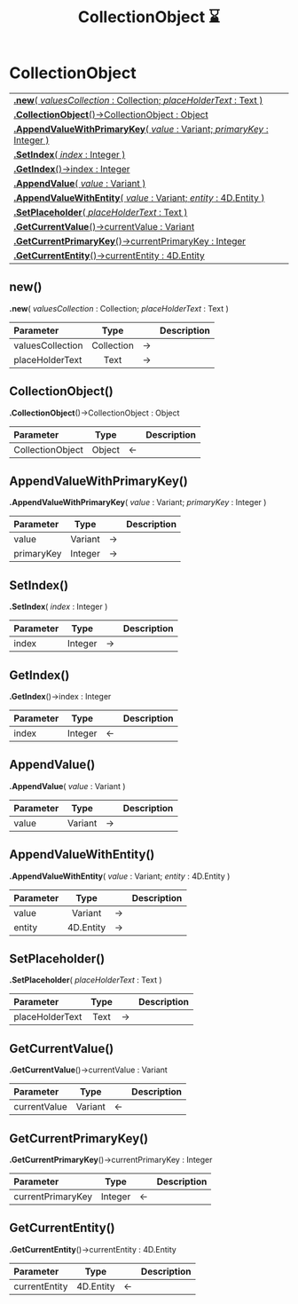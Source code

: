 ﻿---
layout: default
title: CollectionObject ⌛
parent: Classes
---

# CollectionObject

|   |
|:---|
|[**.new**( *valuesCollection* : Collection; *placeHolderText* : Text )](#new)<br>|
|[**.CollectionObject**()->CollectionObject : Object](#collectionobject)<br>|
|[**.AppendValueWithPrimaryKey**( *value* : Variant; *primaryKey* : Integer )](#appendvaluewithprimarykey)<br>|
|[**.SetIndex**( *index* : Integer )](#setindex)<br>|
|[**.GetIndex**()->index : Integer](#getindex)<br>|
|[**.AppendValue**( *value* : Variant )](#appendvalue)<br>|
|[**.AppendValueWithEntity**( *value* : Variant; *entity* : 4D.Entity )](#appendvaluewithentity)<br>|
|[**.SetPlaceholder**( *placeHolderText* : Text )](#setplaceholder)<br>|
|[**.GetCurrentValue**()->currentValue : Variant](#getcurrentvalue)<br>|
|[**.GetCurrentPrimaryKey**()->currentPrimaryKey : Integer](#getcurrentprimarykey)<br>|
|[**.GetCurrentEntity**()->currentEntity : 4D.Entity](#getcurrententity)<br>|


## new()
**.new**( *valuesCollection* : Collection; *placeHolderText* : Text )

|Parameter|Type|   |Description|
|:---|:---:|:---:|:---:|
|valuesCollection|Collection|->|<Description>|
|placeHolderText|Text|->|<Description>|

## CollectionObject()
**.CollectionObject**()->CollectionObject : Object

|Parameter|Type|   |Description|
|:---|:---:|:---:|:---:|
|CollectionObject|Object|<-|<Description>|

## AppendValueWithPrimaryKey()
**.AppendValueWithPrimaryKey**( *value* : Variant; *primaryKey* : Integer )

|Parameter|Type|   |Description|
|:---|:---:|:---:|:---:|
|value|Variant|->|<Description>|
|primaryKey|Integer|->|<Description>|

## SetIndex()
**.SetIndex**( *index* : Integer )

|Parameter|Type|   |Description|
|:---|:---:|:---:|:---:|
|index|Integer|->|<Description>|

## GetIndex()
**.GetIndex**()->index : Integer

|Parameter|Type|   |Description|
|:---|:---:|:---:|:---:|
|index|Integer|<-|<Description>|

## AppendValue()
**.AppendValue**( *value* : Variant )

|Parameter|Type|   |Description|
|:---|:---:|:---:|:---:|
|value|Variant|->|<Description>|

## AppendValueWithEntity()
**.AppendValueWithEntity**( *value* : Variant; *entity* : 4D.Entity )

|Parameter|Type|   |Description|
|:---|:---:|:---:|:---:|
|value|Variant|->|<Description>|
|entity|4D.Entity|->|<Description>|

## SetPlaceholder()
**.SetPlaceholder**( *placeHolderText* : Text )

|Parameter|Type|   |Description|
|:---|:---:|:---:|:---:|
|placeHolderText|Text|->|<Description>|

## GetCurrentValue()
**.GetCurrentValue**()->currentValue : Variant

|Parameter|Type|   |Description|
|:---|:---:|:---:|:---:|
|currentValue|Variant|<-|<Description>|

## GetCurrentPrimaryKey()
**.GetCurrentPrimaryKey**()->currentPrimaryKey : Integer

|Parameter|Type|   |Description|
|:---|:---:|:---:|:---:|
|currentPrimaryKey|Integer|<-|<Description>|

## GetCurrentEntity()
**.GetCurrentEntity**()->currentEntity : 4D.Entity

|Parameter|Type|   |Description|
|:---|:---:|:---:|:---:|
|currentEntity|4D.Entity|<-|<Description>|
